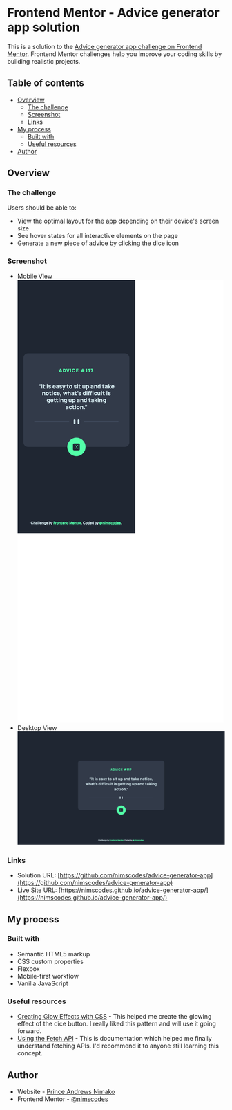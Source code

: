 # Frontend Mentor - Advice generator app solution

This is a solution to the [Advice generator app challenge on Frontend Mentor](https://www.frontendmentor.io/challenges/advice-generator-app-QdUG-13db). Frontend Mentor challenges help you improve your coding skills by building realistic projects.

## Table of contents

- [Overview](#overview)
  - [The challenge](#the-challenge)
  - [Screenshot](#screenshot)
  - [Links](#links)
- [My process](#my-process)
  - [Built with](#built-with)
  - [Useful resources](#useful-resources)
- [Author](#author)


## Overview

### The challenge

Users should be able to:

- View the optimal layout for the app depending on their device's screen size
- See hover states for all interactive elements on the page
- Generate a new piece of advice by clicking the dice icon

### Screenshot

- Mobile View
![Mobile View](./images/mobile-view.png)
- Desktop View
![Deesktop Veiw](./images/desktop-view.png)


### Links

- Solution URL: [https://github.com/nimscodes/advice-generator-app](https://github.com/nimscodes/advice-generator-app)
- Live Site URL: [https://nimscodes.github.io/advice-generator-app/](https://nimscodes.github.io/advice-generator-app/)

## My process

### Built with

- Semantic HTML5 markup
- CSS custom properties
- Flexbox
- Mobile-first workflow
- Vanilla JavaScript


### Useful resources

- [Creating Glow Effects with CSS](https://codersblock.com/blog/creating-glow-effects-with-css/) - This helped me create the glowing effect of the dice button. I really liked this pattern and will use it going forward.
- [Using the Fetch API](https://developer.mozilla.org/en-US/docs/Web/API/Fetch_API/Using_Fetch) - This is documentation which helped me finally understand fetching APIs. I'd recommend it to anyone still learning this concept.

## Author

- Website - [Prince Andrews Nimako](https://nimscodes.vercel.app/)
- Frontend Mentor - [@nimscodes](https://www.frontendmentor.io/profile/nimscodes)
